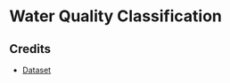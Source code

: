 # Water Quality Classification

## Credits
  - [Dataset](https://github.com/MainakRepositor/Datasets/blob/master/water_potability.csv)
